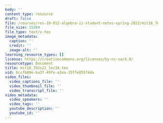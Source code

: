 ```yaml
---
body: ''
content_type: resource
draft: false
file: /courses/res-18-012-algebra-ii-student-notes-spring-2022/mit18_702s22_lec34.tex
file_size: 15304
file_type: text/x-tex
image_metadata:
  caption: ''
  credit: ''
  image-alt: ''
learning_resource_types: []
license: https://creativecommons.org/licenses/by-nc-sa/4.0/
resourcetype: Document
title: mit18_702s22_lec34.tex
uid: bccfb89e-ba37-49fe-a2ea-35f7e855f4da
video_files:
  video_captions_file: ''
  video_thumbnail_file: ''
  video_transcript_file: ''
video_metadata:
  video_speakers: ''
  video_tags: ''
  youtube_description: ''
  youtube_id: ''
---
```

